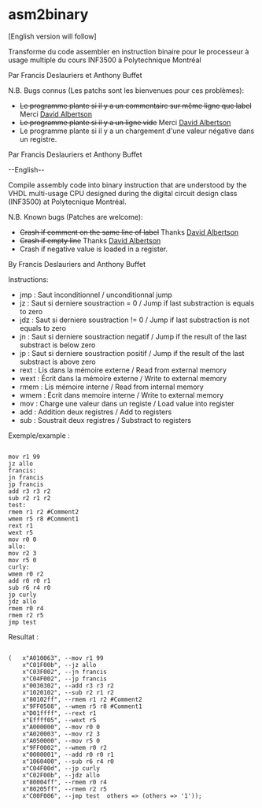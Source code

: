 asm2binary
==========
[English version will follow]

Transforme du code assembler en instruction binaire pour le processeur à usage
multiple du cours INF3500 à Polytechnique Montréal

Par Francis Deslauriers et Anthony Buffet

N.B.
Bugs connus (Les patchs sont les bienvenues pour ces problèmes): 
- ~~Le programme plante  si il y a un commentaire sur même ligne que label~~ Merci [David Albertson](https://github.com/Diastro)
- ~~Le programme plante  si il y a un ligne vide~~ Merci [David Albertson](https://github.com/Diastro)
- Le programme plante  si il y a un chargement d'une valeur négative dans un registre.

Par Francis Deslauriers et Anthony Buffet

--English--

Compile assembly code into binary instruction that are understood by the VHDL multi-usage CPU designed during the digital circuit design class (INF3500) at Polytecnique Montréal.


N.B.
Known bugs (Patches are welcome): 
- ~~Crash if comment on the same line of label~~ Thanks [David Albertson](https://github.com/Diastro)
- ~~Crash if empty line~~ Thanks [David Albertson](https://github.com/Diastro)
- Crash if negative value is loaded in a register.

By Francis Deslauriers and Anthony Buffet


Instructions:
- jmp : Saut inconditionnel / unconditionnal jump	
- jz : Saut si derniere soustraction = 0 / Jump if last substraction is equals to zero	
- jdz : Saut si derniere soustraction != 0 / Jump if last substraction is not equals to zero	
- jn : Saut si derniere soustraction negatif / Jump if the result of the last substract	is below zero
- jp : Saut si derniere soustraction positif / Jump if the result of the last substract	is above zero
- rext : Lis dans la mémoire externe / Read from external memory
- wext : Écrit dans la mémoire externe / Write to external memory
- rmem : Lis mémoire interne / Read from internal memory
- wmem : Écrit dans memoire interne / Write to external memory
- mov : Charge une valeur dans un registe / Load value into register
- add : Addition deux registres / Add to registers
- sub : Soustrait deux registres / Substract to registers

Exemple/example : 
<pre><code>
mov r1 99
jz allo
francis:
jn francis
jp francis
add r3 r3 r2
sub r2 r1 r2
test:
rmem r1 r2 #Comment2
wmem r5 r8 #Comment1
rext r1
wext r5
mov r0 0
allo:
mov r2 3
mov r5 0
curly:
wmem r0 r2
add r0 r0 r1
sub r6 r4 r0
jp curly
jdz allo
rmem r0 r4
rmem r2 r5
jmp test
</code></pre>

Resultat :

<pre><code>
(	x"A010063", --mov r1 99
	x"C01F00b", --jz allo
	x"C03F002", --jn francis
	x"C04F002", --jp francis
	x"0030302", --add r3 r3 r2
	x"1020102", --sub r2 r1 r2
	x"80102ff", --rmem r1 r2 #Comment2
	x"9FF0508", --wmem r5 r8 #Comment1
	x"D01ffff", --rext r1
	x"Effff05", --wext r5
	x"A000000", --mov r0 0
	x"A020003", --mov r2 3
	x"A050000", --mov r5 0
	x"9FF0002", --wmem r0 r2
	x"0000001", --add r0 r0 r1
	x"1060400", --sub r6 r4 r0
	x"C04F00d", --jp curly
	x"C02F00b", --jdz allo
	x"80004ff", --rmem r0 r4
	x"80205ff", --rmem r2 r5
	x"C00F006", --jmp test	others => (others => '1'));
</code></pre>
	
	
